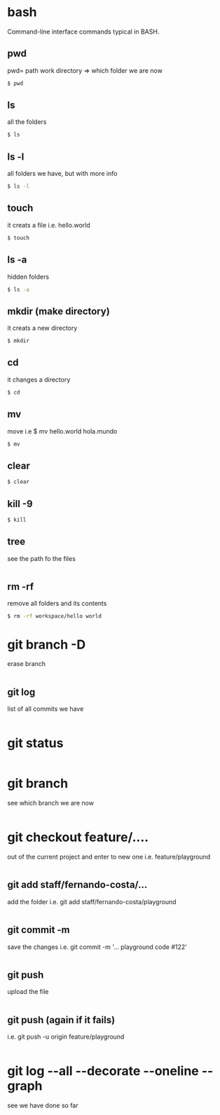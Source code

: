 # bash
Command-line interface commands typical in BASH.

## pwd
pwd= path work directory => which folder we are now
```bash
$ pwd
```

## ls
all the folders
```bash
$ ls
```

## ls -l
all folders we have, but with more info
```bash
$ ls -l
```

## touch    
it creats a file i.e. hello.world
```bash
$ touch
```

## ls -a
hidden folders
```bash
$ ls -a
```

## mkdir (make directory)
it creats a new directory
```bash
$ mkdir
```

## cd
it changes a directory
```bash
$ cd
```

## mv
move  i.e $ mv hello.world hola.mundo
```bash
$ mv
```

## clear
```bash
$ clear
```

## kill -9
```bash
$ kill
```

## tree 
see the path fo the files
```bash
```
## rm -rf 
remove all folders and its contents
```bash
$ rm -rf workspace/hello world
```

# git branch -D
erase branch
```bash
```

## git log
list of all commits we have
```bash
```

# git status
```bash
```

# git branch
see which branch we are now
```bash
```

# git checkout feature/....
out of the current project and enter to new one i.e. feature/playground
```bash
```

## git add staff/fernando-costa/...
add the folder i.e. git add staff/fernando-costa/playground
```bash
```

## git commit -m 
save the changes i.e. git commit -m '... playground code #122'
```bash
```

## git push
upload the file
```bash
```

## git push (again if it fails)
i.e. git push -u origin feature/playground
```bash
```

# git log --all --decorate --oneline --graph
see we have done so far
```bash
```